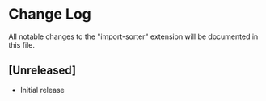 # Change Log
All notable changes to the "import-sorter" extension will be documented in this file.

## [Unreleased]
- Initial release